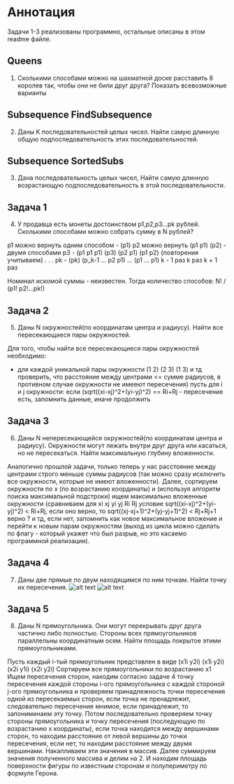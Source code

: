 # Аннотация

Задачи 1-3 реализованы программно, остальные описаны в этом readme файле. 

## Queens
1. Сколькими способами можно на шахматной доске расставить 8 королев так, чтобы они не били друг друга?
Показать всевозможные варианты

## Subsequence FindSubsequence
2. Даны K последовательностей целых чисел. Найти самую длинную общую подпоследовательность этих последовательностей.

## Subsequence SortedSubs
3. Дана последовательность целых чисел, Найти самую длинную возрастающую подпоследовательность в этой последовательности.

## Задача 1
4. У продавца есть монеты достоинством p1,p2,p3...pk рублей. Сколькими способами можно собрать сумму в N рублей?

p1 можно вернуть одним способом - (p1)
p2 можно вернуть (p1 p1) (p2) - двумя способами
p3 - (p1 p1 p1) (p3) (p2 p1) (p1 p2) {повторения учитываем}
.
.
.
pk - (pk) (p_k-1 ... p2 p1) ... (p1 ... p1) 
           k - 1 раз              k раз
                     k + 1 раз

Номинал искомой суммы - неизвестен. 
Тогда количество способов: N! / (p1! p2!...pk!)

## Задача 2
5. Даны N окружностей(по координатам центра и радиусу). Найти все пересекающиеся пары окружностей.

Для того, чтобы найти все пересекающиеся пары окружностей необходимо:
- для каждой уникальной пары окружности (1 2) (2 3) (1 3) и тд проверить, что расстояние между центрами <= сумме радиусов, в противном случае окружности не имееют пересечения)
пусть для i и j окружности: если (sqrt((xi-xj)^2+(yi-yj)^2) == Ri+Rj - пересечение есть, запомнить данные, иначе продолжить  

## Задача 3
6. Даны N непересекающейся окружностей(по координатам центра и радиусу). Окружности могут лежать внутри друг друга или касаться, но не пересекаться. Найти максимальную глубину вложенности.

Аналогично прошлой задачи, только теперь у нас расстояние между центрами строго меньше суммы радиусов (так можно сразу исключить все окружности, которые не имеют вложенности). Далее, сортируем окружности по x (по возрастанию координаты) и (используя алгоритм поиска максимальной подстроки) ищем максимально вложенные окружности (сравниваем для xi xj yi yj Ri Rj условие sqrt((xi-xj)^2+(yi-yj)^2) < Ri+Rj, если оно верно, то sqrt((xj-xj+1)^2+(yj-yj+1)^2) < Rj+Rj+1 верно ? и тд, если нет, запомнить как новое максимальное вложение и перейти к новым парам окружностям (выход из цикла можно сделать по флагу - который укажет что был разрыв, но это касаемо программной реализации).


## Задача 4
7. Даны две прямые по двум находящимся по ним точкам. Найти точку их пересечения.
![alt text](https://wikimedia.org/api/rest_v1/media/math/render/svg/e750e00a5179c59dd228cc3dcdb1818a4bb89c9d)
![alt text](https://wikimedia.org/api/rest_v1/media/math/render/svg/c51a9b486a6ef5a7a08b92d75e71a07888034a9a)


## Задача 5
8. Даны N прямоугольника. Они могут перекрывать друг друга частично либо полностью. Стороны всех прямоугольников параллельны координатным осям. Найти площадь покрытое этими прямоугольниками.

Пусть каждый i-тый прямоугольник представлен в виде (x1i y2i) (x1i y2i) (x2i y1i) (x2i y2i)
Сортируем все прямоугольники по возрастанию x1
Ищем пересечения сторон, находим согласно задаче 4 точку пересечения каждой стороны i-ого прямоугольника с каждой стороной j-ого прямоугольника и проверяем принадлежность точки пересечения одной из пересекаемых сторон, если точка не пренадлежит, следовательно пересечение мнимое, если принадлежит, то запониминаем эту точку.
Потом последовательно проверяем точку стороны прямоугольника и точку пересечения (последующую по возрастанию x координаты), если точка находится между вершинами сторон, то находим расстояние от левой вершины до точки пересечения, если нет, то находим расстояние между двумя вершинами. Накапливаем эти значения в массив.
Далее суммируем значения полученного массива и делим на 2. 
И находим площадь поверхности фигуры по известным сторонам и полупериметру по формуле Герона.
 
